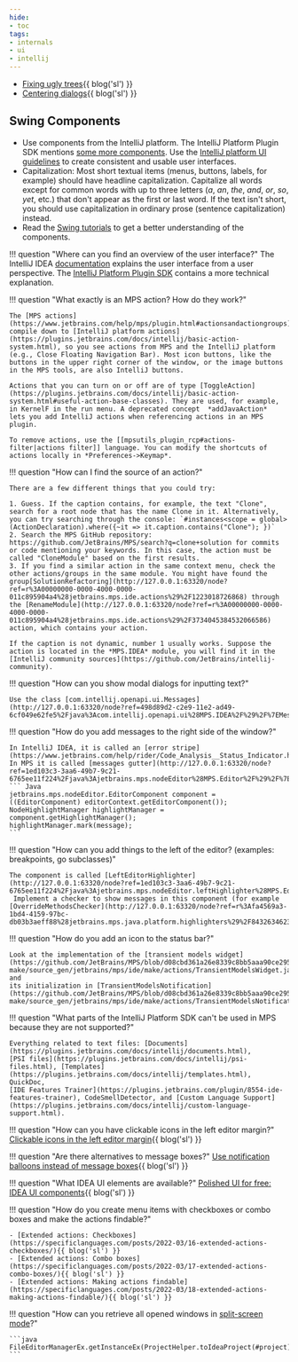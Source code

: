 ```yaml
---
hide:
- toc
tags:
- internals
- ui
- intellij
---
```


- [Fixing ugly trees](https://specificlanguages.com/posts/2022-05/18-fixing-ugly-trees){{ blog('sl') }}
- [Centering dialogs](https://specificlanguages.com/posts/2022-05/24-centering-dialogs/){{ blog('sl') }}

## Swing Components

- Use components from the IntelliJ platform. The
  IntelliJ Platform Plugin SDK mentions [some more components](https://plugins.jetbrains.com/docs/intellij/misc-swing-components.html). Use the [IntelliJ platform UI guidelines](https://jetbrains.github.io/ui/) to create consistent and usable user interfaces.
- Capitalization: Most short textual items (menus, buttons, labels, for example) should have headline capitalization. Capitalize all words except for common words with up to three letters (*a*, *an*, *the*, *and*, *or*, *so*, *yet*, etc.) that don't appear as the first or last word. If the text isn't short, you should use capitalization in ordinary prose (sentence capitalization) instead.
- Read the [Swing tutorials](https://docs.oracle.com/javase/tutorial/uiswing/index.html) to get a better understanding of the components.

!!! question "Where can you find an overview of the user interface?"
    The IntelliJ IDEA [documentation](https://www.jetbrains.com/help/idea/guided-tour-around-the-user-interface.html) explains the user interface
    from a user perspective.
     The [IntelliJ Platform Plugin SDK](https://plugins.jetbrains.com/docs/intellij/user-interface-components.html) contains a more
    technical explanation.

!!! question "What exactly is an MPS action? How do they work?"

    The [MPS actions](https://www.jetbrains.com/help/mps/plugin.html#actionsandactiongroups) compile down to [IntelliJ platform actions](https://plugins.jetbrains.com/docs/intellij/basic-action-system.html), so you see actions from MPS and the IntelliJ platform (e.g., Close Floating Navigation Bar). Most icon buttons, like the buttons in the upper right corner of the window, or the image buttons in the MPS tools, are also IntelliJ buttons.

    Actions that you can turn on or off are of type [ToggleAction](https://plugins.jetbrains.com/docs/intellij/basic-action-system.html#useful-action-base-classes). They are used, for example, in KernelF in the run menu. A deprecated concept  *addJavaAction*  lets you add IntelliJ actions when referencing actions in an MPS plugin.

    To remove actions, use the [[mpsutils_plugin_rcp#actions-filter|actions filter]] language. You can modify the shortcuts of actions locally in *Preferences->Keymap*.

!!! question "How can I find the source of an action?"

    There are a few different things that you could try:

    1. Guess. If the caption contains, for example, the text "Clone", search for a root node that has the name Clone in it. Alternatively, you can try searching through the console: `#instances<scope = global>(ActionDeclaration).where({~it => it.caption.contains("Clone"); })`
    2. Search the MPS GitHub repository: https://github.com/JetBrains/MPS/search?q=clone+solution for commits or code mentioning your keywords. In this case, the action must be called "CloneModule" based on the first results.
    3. If you find a similar action in the same context menu, check the other actions/groups in the same module. You might have found the group[SolutionRefactoring](http://127.0.0.1:63320/node?ref=r%3A00000000-0000-4000-0000-011c895904a4%28jetbrains.mps.ide.actions%29%2F1223018726868) through the [RenameModule](http://127.0.0.1:63320/node?ref=r%3A00000000-0000-4000-0000-011c895904a4%28jetbrains.mps.ide.actions%29%2F3734045384532066586) action, which contains your action.

    If the caption is not dynamic, number 1 usually works. Suppose the action is located in the *MPS.IDEA* module, you will find it in the [IntelliJ community sources](https://github.com/JetBrains/intellij-community).

!!! question "How can you show modal dialogs for inputting text?"

    Use the class [com.intellij.openapi.ui.Messages](http://127.0.0.1:63320/node?ref=498d89d2-c2e9-11e2-ad49-6cf049e62fe5%2Fjava%3Acom.intellij.openapi.ui%28MPS.IDEA%2F%29%2F%7EMessages).

!!! question "How do you add messages to the right side of the window?"

    In IntelliJ IDEA, it is called an [error stripe](https://www.jetbrains.com/help/rider/Code_Analysis__Status_Indicator.html).
    In MPS it is called [messages gutter](http://127.0.0.1:63320/node?ref=1ed103c3-3aa6-49b7-9c21-6765ee11f224%2Fjava%3Ajetbrains.mps.nodeEditor%28MPS.Editor%2F%29%2F%7EMessagesGutter):
    ``` Java
    jetbrains.mps.nodeEditor.EditorComponent component = ((EditorComponent) editorContext.getEditorComponent()); 
    NodeHighlightManager highlightManager = component.getHighlightManager();
    highlightManager.mark(message);
    ```

!!! question "How can you add things to the left of the editor? (examples: breakpoints, go subclasses)"

    The component is called [LeftEditorHighlighter](http://127.0.0.1:63320/node?ref=1ed103c3-3aa6-49b7-9c21-6765ee11f224%2Fjava%3Ajetbrains.mps.nodeEditor.leftHighlighter%28MPS.Editor%2F%29%2F%7ELeftEditorHighlighter).
     Implement a checker to show messages in this component (for example [OverrideMethodsChecker](http://127.0.0.1:63320/node?ref=r%3Afa4569a3-1bd4-4159-97bc-db03b3aeff88%28jetbrains.mps.java.platform.highlighters%29%2F8432634623182578830)).

!!! question "How do you add an icon to the status bar?"

    Look at the implementation of the [transient models widget](https://github.com/JetBrains/MPS/blob/d08cbd361a26e8339c8bb5aaa90ce29508c0f908/plugins/mps-make/source_gen/jetbrains/mps/ide/make/actions/TransientModelsWidget.java#L26) and
    its initialization in [TransientModelsNotification](https://github.com/JetBrains/MPS/blob/d08cbd361a26e8339c8bb5aaa90ce29508c0f908/plugins/mps-make/source_gen/jetbrains/mps/ide/make/actions/TransientModelsNotification.java#L34).

!!! question "What parts of the IntelliJ Platform SDK can't be used in MPS because they are not supported?"

    Everything related to text files: [Documents](https://plugins.jetbrains.com/docs/intellij/documents.html),
    [PSI files](https://plugins.jetbrains.com/docs/intellij/psi-files.html), [Templates](https://plugins.jetbrains.com/docs/intellij/templates.html), QuickDoc,
    [IDE Features Trainer](https://plugins.jetbrains.com/plugin/8554-ide-features-trainer), CodeSmellDetector, and [Custom Language Support](https://plugins.jetbrains.com/docs/intellij/custom-language-support.html).

!!! question "How can you have clickable icons in the left editor margin?"
    [Clickable icons in the left editor margin](https://specificlanguages.com/posts/2022-02/18-clickable-icons-in-left-editor-margin/){{ blog('sl') }}

!!! question "Are there alternatives to message boxes?"
    [Use notification balloons instead of message boxes](https://specificlanguages.com/posts/notification-balloons-instead-of-message-boxes/){{ blog('sl') }}

!!! question "What IDEA UI elements are available?"
    [Polished UI for free: IDEA UI components](https://specificlanguages.com/posts/2022-02/09-idea-ui-components/){{ blog('sl') }}

!!! question "How do you create menu items with checkboxes or combo boxes and make the actions findable?"
    
    - [Extended actions: Checkboxes](https://specificlanguages.com/posts/2022-03/16-extended-actions-checkboxes/){{ blog('sl') }}
    - [Extended actions: Combo boxes](https://specificlanguages.com/posts/2022-03/17-extended-actions-combo-boxes/){{ blog('sl') }}
    - [Extended actions: Making actions findable](https://specificlanguages.com/posts/2022-03/18-extended-actions-making-actions-findable/){{ blog('sl') }}

!!! question "How can you retrieve all opened windows in [split-screen mode](https://www.jetbrains.com/help/idea/using-code-editor.html#split_screen)?"

    ```java
    FileEditorManagerEx.getInstanceEx(ProjectHelper.toIdeaProject(#project)).getSplitters().getWindows()
    ```
